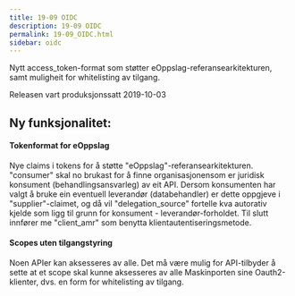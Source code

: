 ```yaml
---
title: 19-09 OIDC
description: 19-09 OIDC
permalink: 19-09_OIDC.html
sidebar: oidc
---
```



 Nytt access_token-format som støtter eOppslag-referansearkitekturen, samt muligheit for whitelisting av tilgang. 

Releasen vart produksjonssatt 2019-10-03

## Ny funksjonalitet:


#### Tokenformat for eOppslag

 Nye claims i tokens for å støtte "eOppslag"-referansearkitekturen.    "consumer" skal no brukast for å finne organisasjonensom er juridisk konsument (behandlingsansvarleg) av eit API.  Dersom konsumenten har valgt å bruke ein eventuell leverandør (databehandler) er dette oppgjeve i "supplier"-claimet, og då vil  "delegation_source" fortelle kva autorativ kjelde som ligg til grunn for konsument - leverandør-forholdet.  Til slutt innfører me "client_amr" som  benytta klientautentiseringsmetode. 


#### Scopes uten tilgangstyring

 Noen APIer kan aksesseres av alle. Det må være mulig for API-tilbyder å sette at et scope skal kunne aksesseres av alle Maskinporten sine Oauth2-klienter, dvs. en form for whitelisting av tilgang. 